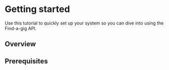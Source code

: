# Getting started

Use this tutorial to quickly set up your system so you can dive into using the Find-a-gig API.

## Overview

## Prerequisites

